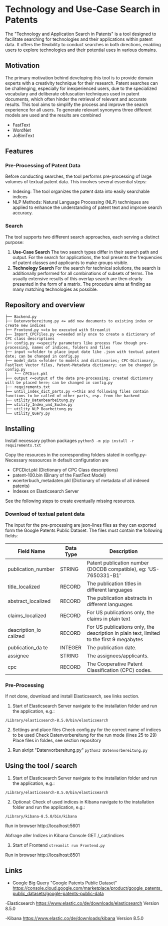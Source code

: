# Technology and Use-Case Search in Patents
The "Technology and Application Search in Patents" is a tool designed to facilitate searching for technologies and their applications within patent data. It offers the flexibility to conduct searches in both directions, enabling users to explore technologies and their potential uses in various domains.

## Motivation
The primary motivation behind developing this tool is to provide domain experts with a creativity technique for their research. Patent searches can be challenging, especially for inexperienced users, due to the specialized vocabulary and deliberate obfuscation techniques used in patent documents, which often hinder the retrieval of relevant and accurate results. This tool aims to simplify the process and improve the search experience for all users.
To generate relevant synonyms three different models are used and the results are combined
- FastText
- WordNet
- JoBimText

## Features
### Pre-Processing of Patent Data
Before conducting searches, the tool performs pre-processing of large volumes of textual patent data. This involves several essential steps:
- Indexing: The tool organizes the patent data into easily searchable indices
- NLP Methods: Natural Language Processing (NLP) techniques are applied to enhance the understanding of patent text and improve search accuracy.

### Search
The tool supports two different search approaches, each serving a distinct purpose:
1) **Use-Case Search** The two search types differ in their search path and output. For the search for applications, the tool presents the frequencies of patent classes and applicants to make groups visible.
2) **Technology Search** For the search for technical solutions, the search is additionally performed for all combinations of subsets of terms. The usually extensive results of this overlap search are then clearly presented in the form of a matrix. The procedure aims at finding as many matching technologies as possible.


## Repository and overview
```
├── Backend.py
├── Datenvorbereitung.py <= add new documents to existing index or create new indices
├── Frontend.py <=to be executed with Streamlit
├── Import_CPCFiles.py <=needed only once to create a dictionary of CPC class descriptions
├── config.py <=specify parameters like process flow though pre-processing, names of indices, folders and files
├── input <=folder to place input date like .json with textual patent date; can be changed in config.py
├── model_data <=folder to models and dictionaries; CPC-Dictionary, FastText Vector files, Patent-Metadata dictionary; can be changed in config.py
│   └── CPCDict.pkl
├── output <=output of the data pre-processing; created dictionary will be placed here; can be changed in config.py
├── requirements.txt
├── until_index_dict_parts.py <=this and following files contain functions to be called of other parts, esp. from the backend
├── utility_Datenbearbeitung.py
├── utility_Index_und_Suche.py
├── utility_NLP_Bearbeitung.py
└── utility_Query.py
``` 

## Installing
Install necessary python packages
`python3 -m pip install -r requirements.txt`

Copy the resources in the corresponding folders stated in config.py-
Necessary ressources in default configuration are
- CPCDict.pkl (Dictionary of CPC Class descriptions)
- patent-100.bin (Binary of the FastText Model)
- woerterbuch_metadaten.pkl (Dictionary of metadata of all indexed patents)
- Indexes on Elasticsearch Server

See the following steps to create eventually missing resources.

### Download of textual patent data 
The input for the pre-processing are json-lines files as they can exported form the Google Patents Public Dataset.
The files must contain the following fields:

|Field Name |  Data Type  | Description |
 |---------- |  ---------- | ------------|
publication_number |	STRING |	Patent publication number (DOCDB compatible), eg: 'US-7650331-B1' 
title_localized |	RECORD |	The publication titles in different languages 
abstract_localized |	RECORD |	The publication abstracts in different languages 
claims_localized |	RECORD |	For US publications only, the claims in plain text 
description_lo calized |	RECORD |	For US publications only, the description in plain text, limited to the first 9 megabytes 
publication_da te |	INTEGER |	The publication date. 
assignee |	STRING |	The assignees/applicants. 
cpc |	RECORD |	The Cooperative Patent Classification (CPC) codes. 

### Pre-Processing

If not done, download and install Elasticsearch, see links section.

1. Start of Elasticsearch Server
navigate to the installation folder and run the application, e.g.:

`/Library/elasticsearch-8.5.0/bin/elasticsearch`

2. Settings and place files
Check config.py for the correct name of indices to be used
Check Datenvorbereitung for the run mode (lines 25 to 29)
Place files in foldes, see section repository

3. Run skript "Datenvorbereitung.py"
`python3 Datenvorbereitung.py`

## Using the tool / search
1. Start of Elasticsearch Server
navigate to the installation folder and run the application, e.g.:

`/Library/elasticsearch-8.5.0/bin/elasticsearch`

2. Optional: Check of used indices in Kibana
navigate to the installation folder and run the application, e.g.:

`/Library/kibana-8.5.0/bin/kibana `

Run in browser
http://localhost:5601

Abfrage aller Indizes in Kibana Console
GET /_cat/indices

3. Start of Frontend
`streamlit run Frontend.py`

Run in browser
http://localhost:8501


## Links

- Google Big Query "Google Patents Public Dataset"
https://console.cloud.google.com/marketplace/product/google_patents_public_datasets/google-patents-public-data

-Elasticsearch
https://www.elastic.co/de/downloads/elasticsearch
Version 8.5.0

-Kibana
https://www.elastic.co/de/downloads/kibana
Version 8.5.0
